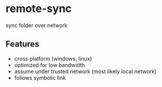 # remote-sync

sync folder over network

## Features
- cross platform (windows, linux)
- optimized for low bandwidth
- assume under trusted network (most likely local network)
- follows symbolic link

